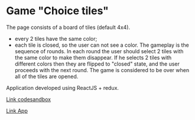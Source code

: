 # Game "Choice tiles"

The page consists of a board of tiles (default 4x4). 
* every 2 tiles have the same color;
* each tile is closed, so the user can not see a color.
The gameplay is the sequence of rounds. In each round the user should select 2 tiles with the same color to make them disappear. If he selects 2 tiles with different colors then they are flipped to "closed" state, and the user proceeds with the next round. The game is considered to be over when all of the tiles are opened.

Application developed using ReactJS + redux.

[Link codesandbox](https://codesandbox.io/s/game-choice-tiles-redux-qo0q9)

[Link App](http://game-choice-tiles-redux.rovenk.beget.tech/)
